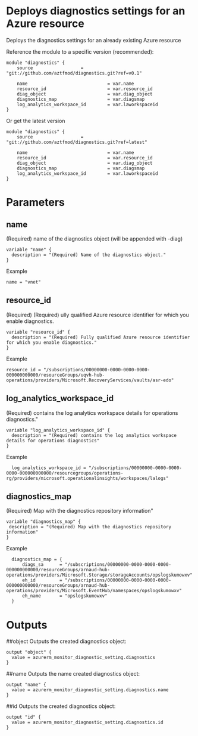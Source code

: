 # Deploys diagnostics settings for an Azure resource
Deploys the diagnostics settings for an already existing Azure resource


Reference the module to a specific version (recommended):
```hcl
module "diagnostics" {
    source                  = "git://github.com/aztfmod/diagnostics.git?ref=v0.1"
  
    name                              = var.name
    resource_id                       = var.resource_id
    diag_object                       = var.diag_object
    diagnostics_map                   = var.diagsmap
    log_analytics_workspace_id        = var.laworkspaceid
}
```

Or get the latest version
```hcl
module "diagnostics" {
    source                  = "git://github.com/aztfmod/diagnostics.git?ref=latest"
  
    name                              = var.name
    resource_id                       = var.resource_id
    diag_object                       = var.diag_object
    diagnostics_map                   = var.diagsmap
    log_analytics_workspace_id        = var.laworkspaceid
}
```

# Parameters
## name
(Required) name of the diagnostics object (will be appended with -diag)
```hcl
variable "name" {
  description = "(Required) Name of the diagnostics object."
}

```
Example
```hcl
name = "vnet"
```

## resource_id
(Required) (Required) ully qualified Azure resource identifier for which you enable diagnostics.

```hcl
variable "resource_id" {
  description = "(Required) Fully qualified Azure resource identifier for which you enable diagnostics." 
}

```
Example
```hcl
resource_id = "/subscriptions/00000000-0000-0000-0000-000000000000/resourceGroups/uqvh-hub-operations/providers/Microsoft.RecoveryServices/vaults/asr-edo"
```

## log_analytics_workspace_id
(Required) contains the log analytics workspace details for operations diagnostics."

```hcl
variable "log_analytics_workspace_id" {
  description = "(Required) contains the log analytics workspace details for operations diagnostics"
}
```
Example
```hcl
  log_analytics_workspace_id = "/subscriptions/00000000-0000-0000-0000-000000000000/resourcegroups/operations-rg/providers/microsoft.operationalinsights/workspaces/lalogs"
```

## diagnostics_map
(Required) Map with the diagnostics repository information"
```hcl
variable "diagnostics_map" {
 description = "(Required) Map with the diagnostics repository information"
}
```
Example
```hcl
  diagnostics_map = {
      diags_sa      = "/subscriptions/00000000-0000-0000-0000-000000000000/resourceGroups/arnaud-hub-operations/providers/Microsoft.Storage/storageAccounts/opslogskumowxv"
      eh_id         = "/subscriptions/00000000-0000-0000-0000-000000000000/resourceGroups/arnaud-hub-operations/providers/Microsoft.EventHub/namespaces/opslogskumowxv"
      eh_name       = "opslogskumowxv"
  }
```



# Outputs
##object
Outputs the created diagnostics object: 
```hcl
output "object" {
  value = azurerm_monitor_diagnostic_setting.diagnostics
}

```

##name
Outputs the name created diagnostics object: 
```hcl
output "name" {
  value = azurerm_monitor_diagnostic_setting.diagnostics.name
}

```

##id
Outputs the created diagnostics object: 
```hcl
output "id" {
  value = azurerm_monitor_diagnostic_setting.diagnostics.id
}

```